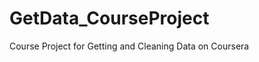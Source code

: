 GetData_CourseProject
=====================

Course Project for Getting and Cleaning Data on Coursera
